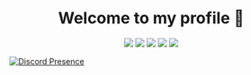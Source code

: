 <h1 align="center">Welcome to my profile 👋</h1>
<p align="center">
  <a href="https://www.npmjs.com/~shynox"><img src="https://img.shields.io/badge/shynox-1d202b.svg?&style=for-the-badge&logo=npm&logoColor=white" /></a>
  <a href="https://discord.com/users/257307300400726019" target"blank_"><img src="https://img.shields.io/badge/Discord%20-7289DA.svg?&style=for-the-badge&logo=discord&logoColor=white"></a>
  <a href="https://open.spotify.com/user/215vk47kvr3j6mwvweq4m5z6i" target"blank_"><img src="https://img.shields.io/badge/Spotify%20-1ed760.svg?&style=for-the-badge&logo=spotify&logoColor=white"></a>
  <a href="https://www.reddit.com/user/BilalTaner" target"blank_"><img src="https://img.shields.io/badge/reddit%20-ff3b00.svg?&style=for-the-badge&logo=reddit&logoColor=white"></a>
  <a href="https://www.instagram.com/bilaltaner.ts/" target"blank_"><img src="https://img.shields.io/badge/INSTAGRAM%20-DC3175.svg?&style=for-the-badge&logo=instagram&logoColor=white"></a>
</p>

[![Discord Presence](https://lanyard.cnrad.dev/api/754270824504229949?bg=010511)](https://discord.com/users/754270824504229949)
